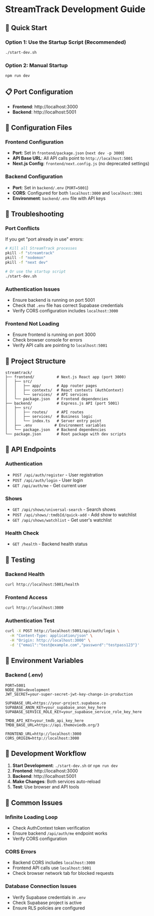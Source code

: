 # StreamTrack Development Guide

## 🚀 Quick Start

### Option 1: Use the Startup Script (Recommended)
```bash
./start-dev.sh
```

### Option 2: Manual Startup
```bash
npm run dev
```

## 📋 Port Configuration

- **Frontend**: http://localhost:3000
- **Backend**: http://localhost:5001

## 🔧 Configuration Files

### Frontend Configuration
- **Port**: Set in `frontend/package.json` (`next dev -p 3000`)
- **API Base URL**: All API calls point to `http://localhost:5001`
- **Next.js Config**: `frontend/next.config.js` (no deprecated settings)

### Backend Configuration
- **Port**: Set in `backend/.env` (`PORT=5001`)
- **CORS**: Configured for both `localhost:3000` and `localhost:3001`
- **Environment**: `backend/.env` file with API keys

## 🐛 Troubleshooting

### Port Conflicts
If you get "port already in use" errors:
```bash
# Kill all StreamTrack processes
pkill -f "streamtrack"
pkill -f "nodemon" 
pkill -f "next dev"

# Or use the startup script
./start-dev.sh
```

### Authentication Issues
- Ensure backend is running on port 5001
- Check that `.env` file has correct Supabase credentials
- Verify CORS configuration includes `localhost:3000`

### Frontend Not Loading
- Ensure frontend is running on port 3000
- Check browser console for errors
- Verify API calls are pointing to `localhost:5001`

## 📁 Project Structure

```
streamtrack/
├── frontend/          # Next.js React app (port 3000)
│   ├── src/
│   │   ├── app/       # App router pages
│   │   ├── contexts/  # React contexts (AuthContext)
│   │   └── services/  # API services
│   └── package.json   # Frontend dependencies
├── backend/           # Express.js API (port 5001)
│   ├── src/
│   │   ├── routes/    # API routes
│   │   ├── services/  # Business logic
│   │   └── index.ts   # Server entry point
│   ├── .env          # Environment variables
│   └── package.json   # Backend dependencies
└── package.json       # Root package with dev scripts
```

## 🔗 API Endpoints

### Authentication
- `POST /api/auth/register` - User registration
- `POST /api/auth/login` - User login
- `GET /api/auth/me` - Get current user

### Shows
- `GET /api/shows/universal-search` - Search shows
- `POST /api/shows/:tmdbId/quick-add` - Add show to watchlist
- `GET /api/shows/watchlist` - Get user's watchlist

### Health Check
- `GET /health` - Backend health status

## 🧪 Testing

### Backend Health
```bash
curl http://localhost:5001/health
```

### Frontend Access
```bash
curl http://localhost:3000
```

### Authentication Test
```bash
curl -X POST http://localhost:5001/api/auth/login \
  -H "Content-Type: application/json" \
  -H "Origin: http://localhost:3000" \
  -d '{"email":"test@example.com","password":"testpass123"}'
```

## 📝 Environment Variables

### Backend (.env)
```env
PORT=5001
NODE_ENV=development
JWT_SECRET=your-super-secret-jwt-key-change-in-production

SUPABASE_URL=https://your-project.supabase.co
SUPABASE_ANON_KEY=your_supabase_anon_key_here
SUPABASE_SERVICE_ROLE_KEY=your_supabase_service_role_key_here

TMDB_API_KEY=your_tmdb_api_key_here
TMDB_BASE_URL=https://api.themoviedb.org/3

FRONTEND_URL=http://localhost:3000
CORS_ORIGIN=http://localhost:3000
```

## 🎯 Development Workflow

1. **Start Development**: `./start-dev.sh` or `npm run dev`
2. **Frontend**: http://localhost:3000
3. **Backend**: http://localhost:5001
4. **Make Changes**: Both services auto-reload
5. **Test**: Use browser and API tools

## 🚨 Common Issues

### Infinite Loading Loop
- Check AuthContext token verification
- Ensure backend `/api/auth/me` endpoint works
- Verify CORS configuration

### CORS Errors
- Backend CORS includes `localhost:3000`
- Frontend API calls use `localhost:5001`
- Check browser network tab for blocked requests

### Database Connection Issues
- Verify Supabase credentials in `.env`
- Check Supabase project is active
- Ensure RLS policies are configured
